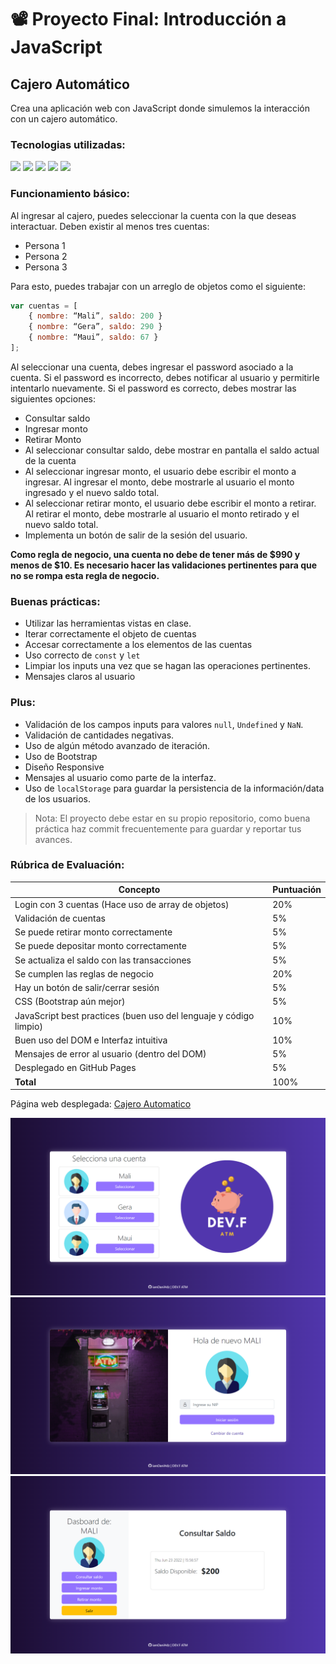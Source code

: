 # 📽 Proyecto Final: Introducción a JavaScript

## Cajero Automático
Crea una aplicación web con JavaScript donde simulemos la interacción con un cajero automático.

### Tecnologias utilizadas:
<img src="https://img.shields.io/badge/HTML5-ff9054?style=for-the-badge&logo=html5&logoColor=black"> <img src="https://img.shields.io/badge/CSS-659fff?&style=for-the-badge&logo=css3&logoColor=black"> <img src="https://img.shields.io/badge/JavaScript-fbe257?style=for-the-badge&logo=javascript&logoColor=black"> <img src="https://img.shields.io/badge/Bootstrap-9c56f7?style=for-the-badge&logo=bootstrap&logoColor=black"> <img src="https://img.shields.io/badge/github pages-282828?style=for-the-badge&logo=github&logoColor=white">

### Funcionamiento básico:
Al ingresar al cajero, puedes seleccionar la cuenta con la que deseas interactuar. Deben existir al menos tres cuentas:
+ Persona 1
+ Persona 2
+ Persona 3

Para esto, puedes trabajar con un arreglo de objetos como el siguiente:
```js
var cuentas = [
    { nombre: “Mali”, saldo: 200 }
    { nombre: “Gera”, saldo: 290 }
    { nombre: “Maui”, saldo: 67 }
];
```
Al seleccionar una cuenta, debes ingresar el password asociado a la cuenta. Si el password es incorrecto, debes notificar al usuario y permitirle intentarlo nuevamente. Si el password es correcto, debes mostrar las siguientes opciones:
+ Consultar saldo
+ Ingresar monto
+ Retirar Monto
+ Al seleccionar consultar saldo, debe mostrar en pantalla el saldo actual de la cuenta
+ Al seleccionar ingresar monto, el usuario debe escribir el monto a ingresar. Al ingresar el monto, debe mostrarle al usuario el monto ingresado y el nuevo saldo total.
+ Al seleccionar retirar monto, el usuario debe escribir el monto a retirar. Al retirar el monto, debe mostrarle al usuario el monto retirado y el nuevo saldo total.
+ Implementa un botón de salir de la sesión del usuario.

__Como regla de negocio, una cuenta no debe de tener más de \$990 y menos de \$10. Es necesario hacer las validaciones pertinentes para que no se rompa esta regla de negocio.__

### Buenas prácticas:
+ Utilizar las herramientas vistas en clase.
+ Iterar correctamente el objeto de cuentas
+ Accesar correctamente a los elementos de las cuentas
+ Uso correcto de `const` y `let`
+ Limpiar los inputs una vez que se hagan las operaciones pertinentes.
+ Mensajes claros al usuario

### Plus:
+ Validación de los campos inputs para valores `null`, `Undefined` y `NaN`.
+ Validación de cantidades negativas.
+ Uso de algún método avanzado de iteración.
+ Uso de Bootstrap
+ Diseño Responsive
+ Mensajes al usuario como parte de la interfaz.
+ Uso de `localStorage` para guardar la persistencia de la información/data de los usuarios.

> Nota: El proyecto debe estar en su propio repositorio, como buena práctica haz commit frecuentemente para guardar y reportar tus avances.

### Rúbrica de Evaluación:

| Concepto | Puntuación |
| ----- | ---- |
| Login con 3 cuentas (Hace uso de array de objetos) | 20% |
| Validación de cuentas | 5% |
| Se puede retirar monto correctamente | 5% |
| Se puede depositar monto correctamente | 5% |
| Se actualiza el saldo con las transacciones | 5% |
| Se cumplen las reglas de negocio | 20% |
| Hay un botón de salir/cerrar sesión | 5% |
| CSS (Bootstrap aún mejor) | 5% |
| JavaScript best practices (buen uso del lenguaje y código limpio) | 10% |
| Buen uso del DOM e Interfaz intuitiva | 10% |
| Mensajes de error al usuario (dentro del DOM) | 5% |
| Desplegado en GitHub Pages | 5% |
| __Total__ | 100% |

Página web desplegada: [Cajero Automatico][cajero]

[cajero]: https://danielhernandez18.github.io/devf-js-cajeroAutomatico/

<img src="https://github.com/danielhernandez18/devf-js-cajeroAutomatico/blob/main/assets/index.png">

<img src="https://github.com/danielhernandez18/devf-js-cajeroAutomatico/blob/main/assets/login.png">

<img src="https://github.com/danielhernandez18/devf-js-cajeroAutomatico/blob/main/assets/transaction.png">
